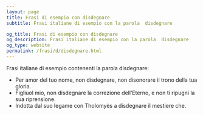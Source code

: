 ```yaml
---
layout: page
title: Frasi di esempio con disdegnare 
subtitle: Frasi italiane di esempio con la parola  disdegnare

og_title: Frasi di esempio con disdegnare 
og_description: Frasi italiane di esempio con la parola  disdegnare
og_type: website
permalink: /frasi/d/disdegnare.html
---
```


Frasi italiane di esempio contenenti la parola disdegnare:


- Per amor del tuo nome, non disdegnare, non disonorare il trono della tua gloria.
- Figliuol mio, non disdegnare la correzione dell’Eterno, e non ti ripugni la sua riprensione.
- Indotta dal suo legame con Tholomyès a disdegnare il mestiere che.
